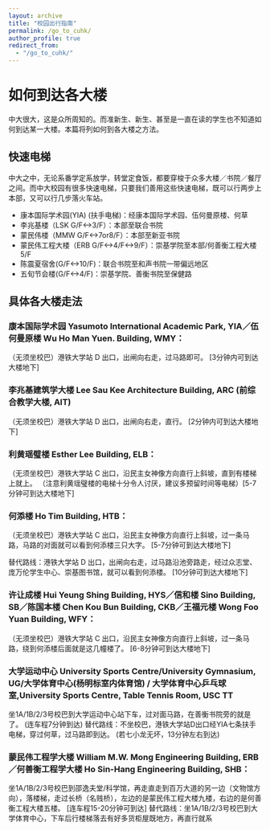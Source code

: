 ```yaml
---
layout: archive
title: "校园出行指南"
permalink: /go_to_cuhk/
author_profile: true
redirect_from:
  - "/go_to_cuhk/"
---
```



# 如何到达各大楼

中大很大，这是众所周知的。而准新生、新生、甚至是一直在读的学生也不知道如何到达某一大楼。本篇将列如何到各大楼之方法。

## 快速电梯

中大之中，无论系番学定系放学，转堂定食饭，都要穿梭于众多大楼／书院／餐厅之间。而中大校园有很多快速电梯，只要我们善用这些快速电梯，既可以行两步上本部，又可以行几步落火车站。

- 康本国际学术园(YIA) (扶手电梯)：经康本国际学术园、伍何曼原楼、何草
- 李兆基楼（LSK G/F<->3/F）：本部至联合书院
- 蒙民伟楼（MMW G/F<->7or8/F）：本部至新亚书院
- 蒙民伟工程大楼（ERB G/F<->4/F<->9/F）：崇基学院至本部/何善衡工程大楼5/F
- 陈震夏宿舍(G/F<->10/F)：联合书院至和声书院一带偏远地区
- 五旬节会楼(G/F<->4/F)：崇基学院、善衡书院至保健路

## 具体各大楼走法

### 康本国际学术园 Yasumoto International Academic Park, YIA／伍何曼原楼 Wu Ho Man Yuen. Building, WMY：

（无须坐校巴）港铁大学站 D 出口，出闸向右走，过马路即可。 [3分钟内可到达大楼地下]

### 李兆基建筑学大楼 Lee Sau Kee Architecture Building, ARC (前综合教学大楼, AIT)

（无须坐校巴）港铁大学站 D 出口，出闸向右走，直行。 [2分钟内可到达大楼地下]

### 利黄瑶璧楼 Esther Lee Building, ELB：

（无须坐校巴）港铁大学站 C 出口，沿民主女神像方向直行上斜坡，直到有楼梯上就上。 （注意利黄瑶璧楼的电梯十分令人讨厌，建议多预留时间等电梯）[5-7分钟可到达大楼地下]

### 何添楼 Ho Tim Building, HTB：

（无须坐校巴）港铁大学站 C 出口，沿民主女神像方向直行上斜坡，过一条马路，马路的对面就可以看到何添楼三只大字。 [5-7分钟可到达大楼地下]

替代路线：港铁大学站 D 出口，出闸向右走，过马路沿池旁路走，经过众志堂、庞万伦学生中心、崇基图书馆，就可以看到何添楼。 [10分钟可到达大楼地下]

### 许让成楼 Hui Yeung Shing Building, HYS／信和楼 Sino Building, SB／陈国本楼 Chen Kou Bun Building, CKB／王福元楼 Wong Foo Yuan Building, WFY：

（无须坐校巴）港铁大学站 C 出口，沿民主女神像方向直行上斜坡，过一条马路，绕到何添楼后面就是这几幢楼了。 [6-8分钟可到达大楼地下]

### 大学运动中心 University Sports Centre/University Gymnasium, UG/大学体育中心(杨明标室内体育馆) / 大学体育中心乒乓球室,University Sports Centre, Table Tennis Room, USC TT

坐1A/1B/2/3号校巴到大学运动中心站下车，过对面马路，在善衡书院旁的就是了。 (连车程7分钟到达)
替代路线：不坐校巴，港铁大学站D出口经YIA七条扶手电梯，穿过何草，过马路即到达。 (若七小龙无坏，13分钟左右到达)

### 蒙民伟工程学大楼 William M.W. Mong Engineering Building, ERB／何善衡工程学大楼 Ho Sin-Hang Engineering Building, SHB：

坐1A/1B/2/3号校巴到邵逸夫堂/科学馆，再走直走到百万大道的另一边（文物馆方向），落楼梯，走过长桥（名贱桥），左边的是蒙民伟工程大楼九楼，右边的是何善衡工程大楼五楼。 [连车程15-20分钟可到达]
替代路线：坐1A/1B/2/3号校巴到大学体育中心，下车后行楼梯落去有好多货柜屋既地方，再直行就系
